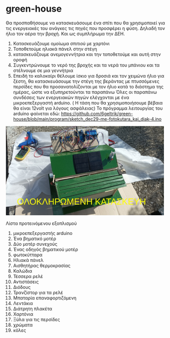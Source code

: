 # green-house
Θα προσπαθήσουμε να κατασκευάσουμε ένα σπίτι που θα χρησιμοποιεί για τις ενεργειακές του ανάγκες τις πηγές που προσφέρει
η φύση. Δηλαδή τον ήλιο τον αέρα την βροχή. Και ως συμπλήρωμα την ΔΕΗ.
1. Κατασκευάζουμε ομοίωμα σπιτιού με χαρτόνι
2. Τοποθετούμε ηλιακά πάνελ στην στέγη
3. κατασκευάζουμε ανεμογεννήτρια και την τοποθετούμε και αυτή στην οροφή
4. Συγκεντρώνουμε το νερό της βροχής και τα νερά του μπάνιου και τα στέλνουμε σε μια γεννήτρια
5. Επειδή το καλοκαίρι θέλουμε ίσκιο για δροσιά και τον χειμώνα ήλιο για ζέστη, θα κατασκευάσουμε την στέγη της βεράντας με
πτυσσόμενες περσίδες που θα προσανατολίζονται με τον ήλιο κατά το διάστημα της ημέρας, ώστε να εξυπηρετούνται τα
παραπάνω
Όλες οι παραπάνω συνδέσεις των ενεργειακών πηγών ελέγχονται με ένα μικροεπεξεργαστή arduino. ( Η τάση που θα
χρησιμοποιήσουμε βέβαια θα είναι 12volt για λόγους ασφάλειας)
Το πρόγραμμα λειτουργίας του arduino φαίνεται εδώ: https://github.com/6geltrik/green-house/blob/main/program/sketch_dec29-me-fotokutara_kai_diak-4.ino

 <img src = foto/21.jpg width = 500> 

Λίστα προτεινόμενου εξοπλισμού 

1. μικροεπεξεργαστής arduino
2. Ένα βηματικό μοτέρ
3. Δύο μοτέρ συνεχούς
4. Ένας οδηγός βηματικού μοτέρ
5. φωτοκύτταρα
6. Ηλιακά πάνελ
7. Αισθητήρας θερμοκρασίας
8. Καλώδια
9. Τέσσερα ρελέ
10. Αντιστάσεις
11. Διόδους
12. Τρανζίστορ για τα ρελέ
13. Μπαταρία επαναφορτιζόμενη
14. Λεντάκια
15. Διάτρητη πλακέτα
16. Χαρτόνια
17. Ξύλα για τις περσίδες
18. χρώματα
19. κόλες
